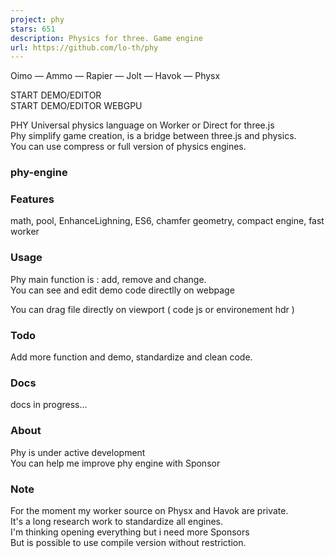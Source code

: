 ```yaml
---
project: phy
stars: 651
description: Physics for three. Game engine 
url: https://github.com/lo-th/phy
---
```


Oimo — Ammo — Rapier — Jolt — Havok — Physx  
  

START DEMO/EDITOR  
START DEMO/EDITOR WEBGPU  
  
PHY Universal physics language on Worker or Direct for three.js  
Phy simplify game creation, is a bridge between three.js and physics.  
You can use compress or full version of physics engines.  

### phy-engine

### Features

math, pool, EnhanceLighning, ES6, chamfer geometry, compact engine, fast worker

### Usage

Phy main function is : add, remove and change.  
You can see and edit demo code directlly on webpage

You can drag file directly on viewport ( code js or environement hdr )

### Todo

Add more function and demo, standardize and clean code.

### Docs

docs in progress...

### About

Phy is under active development  
You can help me improve phy engine with Sponsor  
  

### Note

For the moment my worker source on Physx and Havok are private.  
It's a long research work to standardize all engines.  
I'm thinking opening everything but i need more Sponsors  
But is possible to use compile version without restriction.
